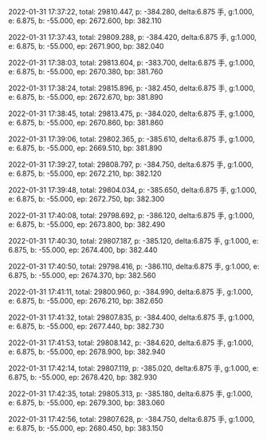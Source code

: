 2022-01-31 17:37:22, total: 29810.447, p: -384.280, delta:6.875 手, g:1.000, e: 6.875, b: -55.000, ep: 2672.600, bp: 382.110

2022-01-31 17:37:43, total: 29809.288, p: -384.420, delta:6.875 手, g:1.000, e: 6.875, b: -55.000, ep: 2671.900, bp: 382.040

2022-01-31 17:38:03, total: 29813.604, p: -383.700, delta:6.875 手, g:1.000, e: 6.875, b: -55.000, ep: 2670.380, bp: 381.760

2022-01-31 17:38:24, total: 29815.896, p: -382.450, delta:6.875 手, g:1.000, e: 6.875, b: -55.000, ep: 2672.670, bp: 381.890

2022-01-31 17:38:45, total: 29813.475, p: -384.020, delta:6.875 手, g:1.000, e: 6.875, b: -55.000, ep: 2670.860, bp: 381.860

2022-01-31 17:39:06, total: 29802.365, p: -385.610, delta:6.875 手, g:1.000, e: 6.875, b: -55.000, ep: 2669.510, bp: 381.890

2022-01-31 17:39:27, total: 29808.797, p: -384.750, delta:6.875 手, g:1.000, e: 6.875, b: -55.000, ep: 2672.210, bp: 382.120

2022-01-31 17:39:48, total: 29804.034, p: -385.650, delta:6.875 手, g:1.000, e: 6.875, b: -55.000, ep: 2672.750, bp: 382.300

2022-01-31 17:40:08, total: 29798.692, p: -386.120, delta:6.875 手, g:1.000, e: 6.875, b: -55.000, ep: 2673.800, bp: 382.490

2022-01-31 17:40:30, total: 29807.187, p: -385.120, delta:6.875 手, g:1.000, e: 6.875, b: -55.000, ep: 2674.400, bp: 382.440

2022-01-31 17:40:50, total: 29798.416, p: -386.110, delta:6.875 手, g:1.000, e: 6.875, b: -55.000, ep: 2674.370, bp: 382.560

2022-01-31 17:41:11, total: 29800.960, p: -384.990, delta:6.875 手, g:1.000, e: 6.875, b: -55.000, ep: 2676.210, bp: 382.650

2022-01-31 17:41:32, total: 29807.835, p: -384.400, delta:6.875 手, g:1.000, e: 6.875, b: -55.000, ep: 2677.440, bp: 382.730

2022-01-31 17:41:53, total: 29808.142, p: -384.620, delta:6.875 手, g:1.000, e: 6.875, b: -55.000, ep: 2678.900, bp: 382.940

2022-01-31 17:42:14, total: 29807.119, p: -385.020, delta:6.875 手, g:1.000, e: 6.875, b: -55.000, ep: 2678.420, bp: 382.930

2022-01-31 17:42:35, total: 29805.313, p: -385.180, delta:6.875 手, g:1.000, e: 6.875, b: -55.000, ep: 2679.300, bp: 383.060

2022-01-31 17:42:56, total: 29807.628, p: -384.750, delta:6.875 手, g:1.000, e: 6.875, b: -55.000, ep: 2680.450, bp: 383.150